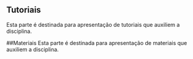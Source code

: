 ## Tutoriais
Esta parte é destinada para apresentação de tutoriais que auxiliem a disciplina.



##Materiais
Esta parte é destinada para apresentação de materiais que auxiliem a disciplina.